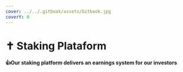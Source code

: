 ```yaml
---
cover: ../../.gitbook/assets/Gitbook.jpg
coverY: 0
---
```


# ✝ Staking Plataform

#### :thumbsup:Our staking platform delivers an earnings system for our investors
